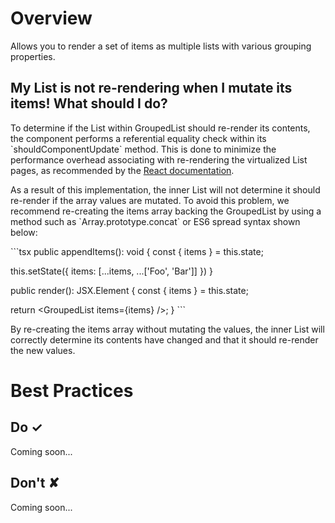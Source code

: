 # Overview
Allows you to render a set of items as multiple lists with various grouping properties.

## My List is not re-rendering when I mutate its items! What should I do?

To determine if the List within GroupedList should re-render its contents, the component performs a referential equality check within its &#x60;shouldComponentUpdate&#x60; method.
This is done to minimize the performance overhead associating with re-rendering the virtualized List pages, as recommended by the [React documentation](https:&#x2F;&#x2F;reactjs.org&#x2F;docs&#x2F;optimizing-performance.html#the-power-of-not-mutating-data).

As a result of this implementation, the inner List will not determine it should re-render if the array values are mutated.
To avoid this problem, we recommend re-creating the items array backing the GroupedList by using a method such as &#x60;Array.prototype.concat&#x60; or ES6 spread syntax shown below:

&#x60;&#x60;&#x60;tsx
public appendItems(): void {
  const { items } &#x3D; this.state;

  this.setState({
    items: [...items, ...[&#39;Foo&#39;, &#39;Bar&#39;]]
  })
}

public render(): JSX.Element {
  const { items } &#x3D; this.state;

  return &lt;GroupedList items&#x3D;{items} &#x2F;&gt;;
}
&#x60;&#x60;&#x60;

By re-creating the items array without mutating the values, the inner List will correctly determine its contents have changed and that it should re-render the new values.



# Best Practices

## Do &#10003;
Coming soon...

## Don't &#10008;
Coming soon...